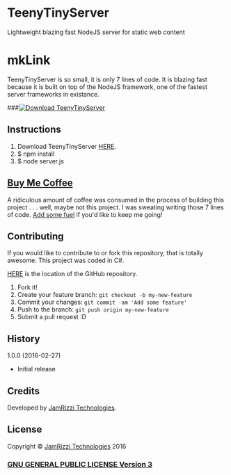 # TeenyTinyServer
Lightweight blazing fast NodeJS server for static web content


# mkLink

TeenyTinyServer is so small, it is only 7 lines of code.  It is blazing fast because it is built on top of the NodeJS framework, one of the fastest server frameworks in existance.

###[![Download TeenyTinyServer](http://jamrizzi.com/wp-content/uploads/2015/10/orange_download_button.png)](http://jamrizzi.com/market/teenytinyserver)


## Instructions

1. Download TeenyTinyServer [HERE](http://jamrizzi.com/market/teenytinyserver).
2. $ npm install
3. $ node server.js


## [Buy Me Coffee](//jamrizzi.com/buy-me-coffee)

A ridiculous amount of coffee was consumed in the process of building this project . . . well, maybe not this project.  I was sweating writing those 7 lines of code.  [Add some fuel](//jamrizzi.com/buy-me-coffee) if you'd like to keep me going!


## Contributing

If you would like to contribute to or fork this repository, that is totally awesome. This project was coded in C#.

[HERE](https://github.com/jamrizzi/teenytinyserver) is the location of the GitHub repository.

1. Fork it!
2. Create your feature branch: `git checkout -b my-new-feature`
3. Commit your changes: `git commit -am 'Add some feature'`
4. Push to the branch: `git push origin my-new-feature`
5. Submit a pull request :D


## History

1.0.0 (2016-02-27)
* Initial release


## Credits

Developed by [JamRizzi Technologies](http://jamrizzi.com).


## License

Copyright © [JamRizzi Technologies](http://jamrizzi.com) 2016

### [GNU GENERAL PUBLIC LICENSE Version 3](LICENSE)